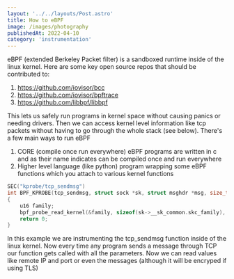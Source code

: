 ```yaml
---
layout: '../../layouts/Post.astro'
title: How to eBPF
image: /images/photography
publishedAt: 2022-04-10
category: 'instrumentation'
---
```

eBPF (extended Berkeley Packet filter) is a sandboxed runtime inside of the linux kernel. Here are some key open source repos that should be contributed to:

1. https://github.com/iovisor/bcc
2. https://github.com/iovisor/bpftrace
3. https://github.com/libbpf/libbpf

This lets us safely run programs in kernel space without causing panics or needing drivers. Then we can access kernel level information like tcp packets without having to go through the whole stack (see below). There's a few main ways to run eBPF

1. CORE (compile once run everywhere) eBPF programs are written in c and as their name indicates can be compiled once and run everywhere
2. Higher level language (like python) program wrapping some eBPF functions which you attach to various kernel functions

```c
SEC("kprobe/tcp_sendmsg")
int BPF_KPROBE(tcp_sendmsg, struct sock *sk, struct msghdr *msg, size_t size)
{
	u16 family;
	bpf_probe_read_kernel(&family, sizeof(sk->__sk_common.skc_family), &sk->__sk_common.skc_family);
	return 0;
}
```
In this example we are instrumenting the tcp_sendmsg function inside of the linux kernel. Now every time any program sends a message through TCP our function gets called with all the parameters. Now we can read values like remote IP and port or even the messages (although it will be encryped if using TLS)